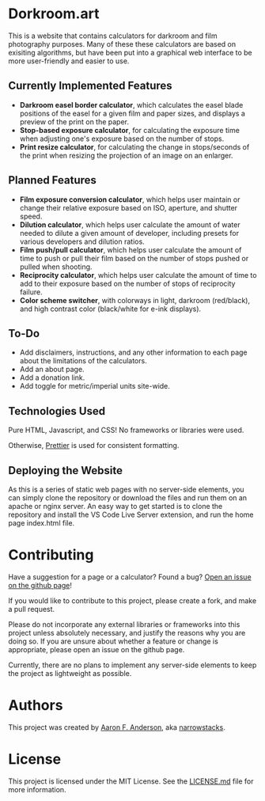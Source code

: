 # Dorkroom.art 

 This is a website that contains calculators for darkroom and film photography purposes. Many of these these calculators are based on exisiting algorithms, but have been put into a graphical web interface to be more user-friendly and easier to use.
 ## Currently Implemented Features
 - **Darkroom easel border calculator**, which calculates the easel blade positions of the easel for a given film and paper sizes, and displays a preview of the print on the paper.
 - **Stop-based exposure calculator**, for calculating the exposure time when adjusting one's exposure based on the number of stops.
 - **Print resize calculator**, for calculating the change in stops/seconds of the print when resizing the projection of an image on an enlarger.
## Planned Features
- **Film exposure conversion calculator**, which helps user maintain or change their relative exposure based on ISO, aperture, and shutter speed.
- **Dilution calculator**, which helps user calculate the amount of water needed to dilute a given amount of developer, including presets  for various developers and dilution ratios.
- **Film push/pull calculator**, which helps user calculate the amount of time to push or pull their film based on the number of stops pushed or pulled when shooting.
- **Reciprocity calculator**, which helps user calculate the amount of time to add to their exposure based on the number of stops of reciprocity failure.
- **Color scheme switcher**, with colorways in light, darkroom (red/black), and high contrast color (black/white for e-ink displays).

## To-Do
- Add disclaimers, instructions, and any other information to each page about the limitations of the calculators.
- Add an about page.
- Add a donation link.
- Add toggle for metric/imperial units site-wide.

## Technologies Used
Pure HTML, Javascript, and CSS! No frameworks or libraries were used.

Otherwise, [Prettier](https://marketplace.visualstudio.com/items?itemName=esbenp.prettier-vscode) is used for consistent formatting.

## Deploying the Website
As this is a series of static web pages with no server-side elements, you can simply clone the repository or download the files and run them on an apache or nginx server. An easy way to get started is to clone the repository and install the VS Code Live Server extension, and run the home page index.html file.

# Contributing
Have a suggestion for a page or a calculator? Found a bug? [Open an issue on the github page](https://github.com/narrowstacks/dorkroom.art/issues)!

If you would like to contribute to this project, please create a fork, and make a pull request. 

Please do not incorporate any external libraries or frameworks into this project unless absolutely necessary, and justify the reasons why you are doing so. If you are unsure about whether a feature or change is appropriate, please open an issue on the github page.

Currently, there are no plans to implement any server-side elements to keep the project as lightweight as possible.

# Authors
This project was created by [Aaron F. Anderson](https://www.affords.art/), aka [narrowstacks](https://github.com/narrowstacks). 

# License
This project is licensed under the MIT License. See the [LICENSE.md](/LICENSE.md) file for more information.
